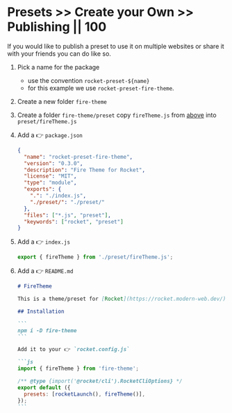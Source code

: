 # Presets >> Create your Own >> Publishing || 100

If you would like to publish a preset to use it on multiple websites or share it with your friends you can do like so.

1. Pick a name for the package
   - use the convention `rocket-preset-${name}`
   - for this example we use `rocket-preset-fire-theme`.
2. Create a new folder `fire-theme`
3. Create a folder `fire-theme/preset` copy `fireTheme.js` from [above](../getting-started/) into `preset/fireTheme.js`
4. Add a 👉 `package.json`

   ```json copy
   {
     "name": "rocket-preset-fire-theme",
     "version": "0.3.0",
     "description": "Fire Theme for Rocket",
     "license": "MIT",
     "type": "module",
     "exports": {
       ".": "./index.js",
       "./preset/": "./preset/"
     },
     "files": ["*.js", "preset"],
     "keywords": ["rocket", "preset"]
   }
   ```

5. Add a 👉 `index.js`

   ```js copy
   export { fireTheme } from './preset/fireTheme.js';
   ```

<!-- prettier-ignore-start -->
6. Add a 👉 `README.md`

   ~~~markdown copy
   # FireTheme

   This is a theme/preset for [Rocket](https://rocket.modern-web.dev/).

   ## Installation

   ```
   npm i -D fire-theme
   ```

   Add it to your 👉 `rocket.config.js`

   ```js
   import { fireTheme } from 'fire-theme';

   /** @type {import('@rocket/cli').RocketCliOptions} */
   export default ({
     presets: [rocketLaunch(), fireTheme()],
   });
   ```
   ~~~

<!-- prettier-ignore-end -->
